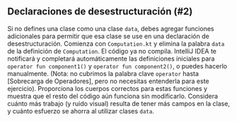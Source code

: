 ## Declaraciones de desestructuración (#2)

Si no defines una clase como una clase `data`, debes agregar funciones adicionales para permitir que esa clase se use en una declaración de desestructuración. Comienza con `Computation.kt` y elimina la palabra `data` de la definición de `Computation`. El código ya no compila. IntelliJ IDEA te notificará y completará automáticamente las definiciones iniciales para `operator fun component1()` y `operator fun component2()`, o puedes hacerlo manualmente. (Nota: no cubrimos la palabra clave `operator` hasta [Sobrecarga de Operadores], pero no necesitas entenderla para este ejercicio). Proporciona los cuerpos correctos para estas funciones y muestra que el resto del código aún funciona sin modificarlo. Considera cuánto más trabajo (y ruido visual) resulta de tener más campos en la clase, y cuánto esfuerzo se ahorra al utilizar clases `data`.